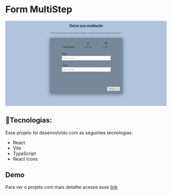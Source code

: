 # Form MultiStep

<img src="/public/form-multistep.png"/>

## 🚀Tecnologias:

Esse projeto foi desenvolvido com as seguintes tecnologias:

- React
- Vite
- TypeScript
- React Icons

## Demo

Para ver o projeto com mais detalhe acesse esse [link](https://form-multi-step.vercel.app/)
